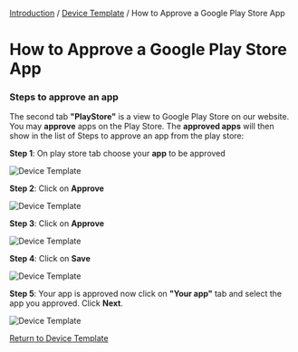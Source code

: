 [Introduction](../../index.md) / [Device Template](../index.md) / How to Approve a Google Play Store App

# How to Approve a Google Play Store App

### Steps to approve an app

The second tab **"PlayStore"** is a view to Google Play Store on our website. You may **approve** apps on the Play Store. The **approved apps** will then show in the list of Steps to approve an app from the play store:

**Step 1**: On play store tab choose your **app** to be approved

![Device Template](https://documentation-media.s3.amazonaws.com/images/5_DT.width-800.png?AWSAccessKeyId=AKIAJHOTEM5S4GAN2SGA)

**Step 2**: Click on **Approve**

![Device Template](https://documentation-media.s3.amazonaws.com/images/6_DT.width-800.png?AWSAccessKeyId=AKIAJHOTEM5S4GAN2SGA)

**Step 3**: Click on **Approve**

![Device Template](https://documentation-media.s3.amazonaws.com/images/7_DT.width-800.png?AWSAccessKeyId=AKIAJHOTEM5S4GAN2SGA)

**Step 4**: Click on **Save**

![Device Template](https://documentation-media.s3.amazonaws.com/images/8_DT.width-800.png?AWSAccessKeyId=AKIAJHOTEM5S4GAN2SGA)

**Step 5**: Your app is approved now click on **"Your app"** tab and select the app you approved. Click **Next**.

![Device Template](https://documentation-media.s3.amazonaws.com/images/9_DT.width-800.png?AWSAccessKeyId=AKIAJHOTEM5S4GAN2SGA)

[Return to Device Template](../index.md)
